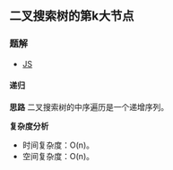 ## 二叉搜索树的第k大节点

### 题解
+ [JS](../codes/js/problems/lcof/54.js)

#### 递归
**思路**
二叉搜索树的中序遍历是一个递增序列。

**复杂度分析**
+ 时间复杂度：O(n)。
+ 空间复杂度：O(n)。